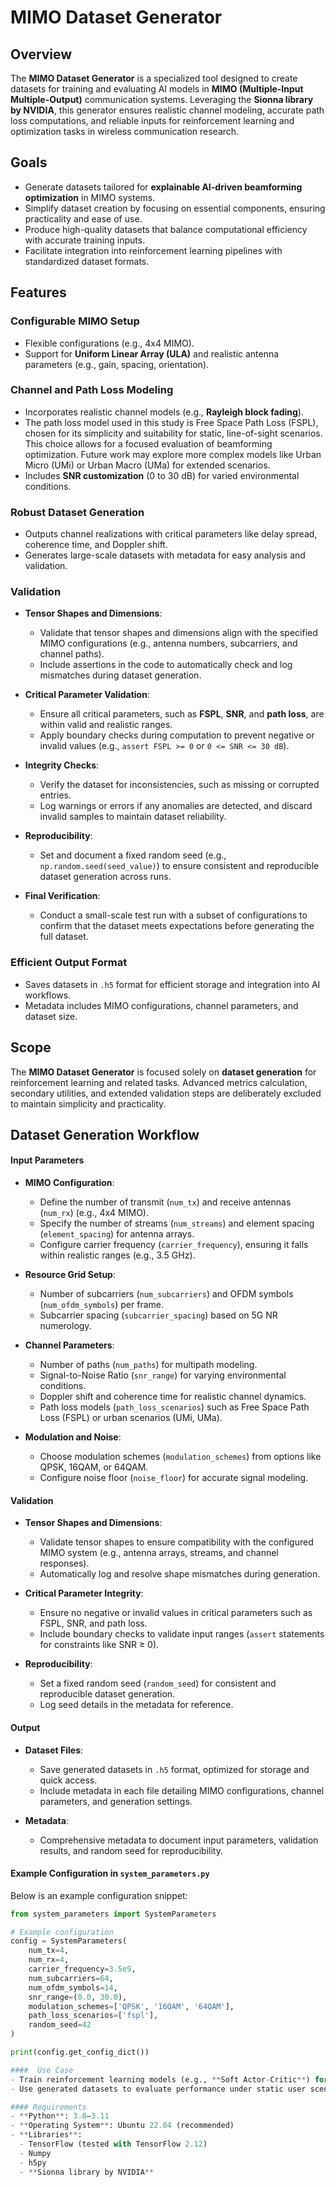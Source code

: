 # MIMO Dataset Generator

## Overview
The **MIMO Dataset Generator** is a specialized tool designed to create datasets for training and evaluating AI models in **MIMO (Multiple-Input Multiple-Output)** communication systems. Leveraging the **Sionna library by NVIDIA**, this generator ensures realistic channel modeling, accurate path loss computations, and reliable inputs for reinforcement learning and optimization tasks in wireless communication research.

## Goals
- Generate datasets tailored for **explainable AI-driven beamforming optimization** in MIMO systems.
- Simplify dataset creation by focusing on essential components, ensuring practicality and ease of use.
- Produce high-quality datasets that balance computational efficiency with accurate training inputs.
- Facilitate integration into reinforcement learning pipelines with standardized dataset formats.

## Features
### Configurable MIMO Setup
- Flexible configurations (e.g., 4x4 MIMO).
- Support for **Uniform Linear Array (ULA)** and realistic antenna parameters (e.g., gain, spacing, orientation).

### Channel and Path Loss Modeling
- Incorporates realistic channel models (e.g., **Rayleigh block fading**).
- The path loss model used in this study is Free Space Path Loss (FSPL), chosen for its simplicity and suitability for static, line-of-sight scenarios. This choice allows for a focused evaluation of beamforming optimization. Future work may explore more complex models like Urban Micro (UMi) or Urban Macro (UMa) for extended scenarios.
- Includes **SNR customization** (0 to 30 dB) for varied environmental conditions.

### Robust Dataset Generation
- Outputs channel realizations with critical parameters like delay spread, coherence time, and Doppler shift.
- Generates large-scale datasets with metadata for easy analysis and validation.

### Validation
- **Tensor Shapes and Dimensions**:
  - Validate that tensor shapes and dimensions align with the specified MIMO configurations (e.g., antenna numbers, subcarriers, and channel paths).
  - Include assertions in the code to automatically check and log mismatches during dataset generation.

- **Critical Parameter Validation**:
  - Ensure all critical parameters, such as **FSPL**, **SNR**, and **path loss**, are within valid and realistic ranges.
  - Apply boundary checks during computation to prevent negative or invalid values (e.g., `assert FSPL >= 0` or `0 <= SNR <= 30 dB`).

- **Integrity Checks**:
  - Verify the dataset for inconsistencies, such as missing or corrupted entries.
  - Log warnings or errors if any anomalies are detected, and discard invalid samples to maintain dataset reliability.

- **Reproducibility**:
  - Set and document a fixed random seed (e.g., `np.random.seed(seed_value)`) to ensure consistent and reproducible dataset generation across runs.

- **Final Verification**:
  - Conduct a small-scale test run with a subset of configurations to confirm that the dataset meets expectations before generating the full dataset.


### Efficient Output Format
- Saves datasets in `.h5` format for efficient storage and integration into AI workflows.
- Metadata includes MIMO configurations, channel parameters, and dataset size.

## Scope
The **MIMO Dataset Generator** is focused solely on **dataset generation** for reinforcement learning and related tasks. Advanced metrics calculation, secondary utilities, and extended validation steps are deliberately excluded to maintain simplicity and practicality.

## Dataset Generation Workflow

#### Input Parameters
- **MIMO Configuration**:
  - Define the number of transmit (`num_tx`) and receive antennas (`num_rx`) (e.g., 4x4 MIMO).
  - Specify the number of streams (`num_streams`) and element spacing (`element_spacing`) for antenna arrays.
  - Configure carrier frequency (`carrier_frequency`), ensuring it falls within realistic ranges (e.g., 3.5 GHz).

- **Resource Grid Setup**:
  - Number of subcarriers (`num_subcarriers`) and OFDM symbols (`num_ofdm_symbols`) per frame.
  - Subcarrier spacing (`subcarrier_spacing`) based on 5G NR numerology.

- **Channel Parameters**:
  - Number of paths (`num_paths`) for multipath modeling.
  - Signal-to-Noise Ratio (`snr_range`) for varying environmental conditions.
  - Doppler shift and coherence time for realistic channel dynamics.
  - Path loss models (`path_loss_scenarios`) such as Free Space Path Loss (FSPL) or urban scenarios (UMi, UMa).

- **Modulation and Noise**:
  - Choose modulation schemes (`modulation_schemes`) from options like QPSK, 16QAM, or 64QAM.
  - Configure noise floor (`noise_floor`) for accurate signal modeling.

#### Validation
- **Tensor Shapes and Dimensions**:
  - Validate tensor shapes to ensure compatibility with the configured MIMO system (e.g., antenna arrays, streams, and channel responses).
  - Automatically log and resolve shape mismatches during generation.

- **Critical Parameter Integrity**:
  - Ensure no negative or invalid values in critical parameters such as FSPL, SNR, and path loss.
  - Include boundary checks to validate input ranges (`assert` statements for constraints like SNR ≥ 0).

- **Reproducibility**:
  - Set a fixed random seed (`random_seed`) for consistent and reproducible dataset generation.
  - Log seed details in the metadata for reference.

#### Output
- **Dataset Files**:
  - Save generated datasets in `.h5` format, optimized for storage and quick access.
  - Include metadata in each file detailing MIMO configurations, channel parameters, and generation settings.

- **Metadata**:
  - Comprehensive metadata to document input parameters, validation results, and random seed for reproducibility.

#### Example Configuration in `system_parameters.py`
Below is an example configuration snippet:
```python
from system_parameters import SystemParameters

# Example configuration
config = SystemParameters(
    num_tx=4,
    num_rx=4,
    carrier_frequency=3.5e9,
    num_subcarriers=64,
    num_ofdm_symbols=14,
    snr_range=(0.0, 30.0),
    modulation_schemes=['QPSK', '16QAM', '64QAM'],
    path_loss_scenarios=['fspl'],
    random_seed=42
)

print(config.get_config_dict())

####  Use Case
- Train reinforcement learning models (e.g., **Soft Actor-Critic**) for optimizing beamforming in adaptive MIMO systems.
- Use generated datasets to evaluate performance under static user scenarios, focusing on **spectral efficiency**, **SINR**, and **throughput**.

#### Requirements
- **Python**: 3.8–3.11
- **Operating System**: Ubuntu 22.04 (recommended)
- **Libraries**:
  - TensorFlow (tested with TensorFlow 2.12)
  - Numpy
  - h5py
  - **Sionna library by NVIDIA**

